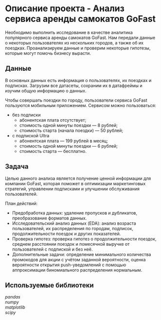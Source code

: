 # Описание проекта - Анализ сервиса аренды самокатов GoFast
Необходимо выполнить исследование в качестве аналитика популярного сервиса аренды самокатов GoFast. Нам передали данные о некоторых пользователях из нескольких городов, а также об их поездках. Проанализируем данные и проверим некоторые гипотезы, которые могут помочь бизнесу вырасти.

## Данные
В основных данных есть информация о пользователях, их поездках и подписках. Загрузим все датасеты, сохраним их в датафреймы и изучим общую информацию о данных.

Чтобы совершать поездки по городу, пользователи сервиса GoFast пользуются мобильным приложением. Сервисом можно пользоваться:
- без подписки
	- абонентская плата отсутствует;
	- стоимость одной минуты поездки — 8 рублей;
	- стоимость старта (начала поездки) — 50 рублей;
- с подпиской Ultra
	- абонентская плата — 199 рублей в месяц;
	- стоимость одной минуты поездки — 6 рублей;
	- стоимость старта — бесплатно.

## Задача
Целью данного анализа является получение ценной информации для компании GoFast, которая поможет в оптимизации маркетинговых стратегий, управлении подписками и улучшении обслуживания пользователей.

План действий:
- Предобработка данных: удаление пропусков и дубликатов, преобразование форматов данных.
- Исследовательский анализ данных (EDA): анализ возраста пользователей, их распределения по городам, подписок, продолжительности поездок и других показателей.
- Проверка гипотез: проверка гипотез о продолжительности поездок, среднем расстоянии поездок и помесячной выручке от пользователей с подпиской и без неё.
- Дополнительные задачи: определение минимального количества промокодов для акции с учётом заданной вероятности, оценка вероятности открытия push-уведомлений с помощью аппроксимации биномиального распределения нормальным.

## Используемые библиотеки
*pandas*<br>
*numpy*<br>
*matplotlib*<br>
*scipy*
